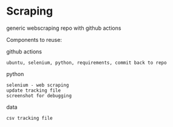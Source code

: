 # Scraping
generic webscraping repo with github actions

Components to reuse:

github actions

    ubuntu, selenium, python, requirements, commit back to repo

python

    selenium - web scraping 
    update tracking file
    screenshot for debugging

data

    csv tracking file